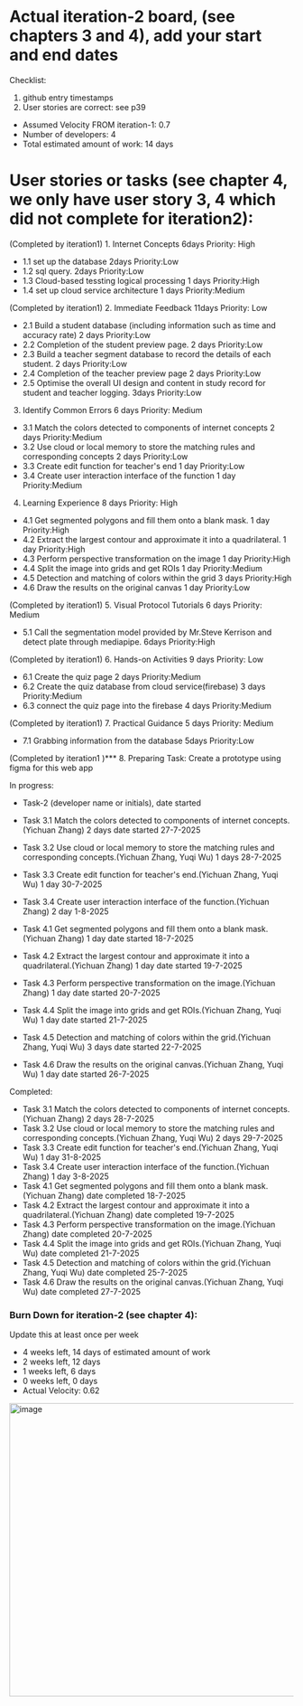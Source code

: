 # Actual iteration-2 board, (see chapters 3 and 4), add your start and end dates 

Checklist: 
1. github entry timestamps
2. User stories are correct: see p39

* Assumed Velocity FROM iteration-1: 0.7 
* Number of developers: 4
* Total estimated amount of work: 14 days

# User stories or tasks (see chapter 4, we only have user story 3, 4 which did not complete for iteration2):
(Completed by iteration1) 1. Internet Concepts  6days Priority: High  
  * 1.1 set up the database 2days Priority:Low   
  * 1.2 sql query. 2days Priority:Low  
  * 1.3 Cloud-based tessting logical processing 1 days Priority:High      
  * 1.4 set up cloud service architecture 1 days Priority:Medium

(Completed by iteration1) 2. Immediate Feedback  11days Priority: Low   
  * 2.1 Build a student database (including information such as time and accuracy rate) 2 days Priority:Low   
  * 2.2 Completion of the student preview page. 2 days Priority:Low  
  * 2.3 Build a teacher segment database to record the details of each student.  2 days Priority:Low  
  * 2.4 Completion of the teacher preview page 2 days Priority:Low  
  * 2.5 Optimise the overall UI design and content in study record for student and teacher logging. 3days Priority:Low
    
3. Identify Common Errors  6 days Priority: Medium  
  *  3.1 Match the colors detected to components of internet concepts 2 days Priority:Medium  
  * 3.2 Use cloud or local memory to store the matching rules and corresponding concepts 2 days Priority:Low  
  * 3.3 Create edit function for teacher's end 1 day Priority:Low  
  * 3.4 Create user interaction interface of the function 1 day Priority:Medium

4. Learning Experience 8 days Priority: High  
  * 4.1 Get segmented polygons and fill them onto a blank mask.  1 day Priority:High  
  * 4.2 Extract the largest contour and approximate it into a quadrilateral.  1 day Priority:High  
  * 4.3 Perform perspective transformation on the image  1 day Priority:High  
  * 4.4 Split the image into grids and get ROIs  1 day Priority:Medium  
  * 4.5 Detection and matching of colors within the grid  3 days Priority:High  
  * 4.6 Draw the results on the original canvas  1 day Priority:Low
    
(Completed by iteration1) 5. Visual Protocol Tutorials 6 days Priority: Medium  
  * 5.1 Call the segmentation model provided by Mr.Steve Kerrison and detect plate through mediapipe.  6days Priority:High
         
(Completed by iteration1) 6. Hands-on Activities 9 days Priority: Low        
  * 6.1 Create the quiz page 2 days Priority:Medium  
  * 6.2 Create the quiz database from cloud service(firebase) 3 days Priority:Medium  
  * 6.3 connect the quiz page into the firebase 4 days Priority:Medium
    
(Completed by iteration1) 7. Practical Guidance 5 days Priority: Medium    
  * 7.1 Grabbing information from the database 5days Priority:Low
    
(Completed by iteration1 )*** 8. Preparing Task: Create a prototype using figma for this web app  

In progress:
* Task-2 (developer name or initials), date started

* Task 3.1 Match the colors detected to components of internet concepts.(Yichuan Zhang) 2 days date started 27-7-2025  
* Task 3.2 Use cloud or local memory to store the matching rules and corresponding concepts.(Yichuan Zhang, Yuqi Wu) 1 days 28-7-2025  
* Task 3.3 Create edit function for teacher's end.(Yichuan Zhang, Yuqi Wu) 1 day 30-7-2025  
* Task 3.4 Create user interaction interface of the function.(Yichuan Zhang) 2 day 1-8-2025  
* Task 4.1 Get segmented polygons and fill them onto a blank mask.(Yichuan Zhang) 1 day date started 18-7-2025  
* Task 4.2 Extract the largest contour and approximate it into a quadrilateral.(Yichuan Zhang) 1 day date started 19-7-2025  
* Task 4.3 Perform perspective transformation on the image.(Yichuan Zhang) 1 day date started 20-7-2025  
* Task 4.4 Split the image into grids and get ROIs.(Yichuan Zhang, Yuqi Wu) 1 day date started 21-7-2025  
* Task 4.5 Detection and matching of colors within the grid.(Yichuan Zhang, Yuqi Wu) 3 days date started 22-7-2025  
* Task 4.6 Draw the results on the original canvas.(Yichuan Zhang, Yuqi Wu) 1 day date started 26-7-2025  
  
Completed:
* Task 3.1 Match the colors detected to components of internet concepts.(Yichuan Zhang) 2 days 28-7-2025  
* Task 3.2 Use cloud or local memory to store the matching rules and corresponding concepts.(Yichuan Zhang, Yuqi Wu) 2 days 29-7-2025  
* Task 3.3 Create edit function for teacher's end.(Yichuan Zhang, Yuqi Wu) 1 day 31-8-2025  
* Task 3.4 Create user interaction interface of the function.(Yichuan Zhang) 1 day 3-8-2025  
* Task 4.1 Get segmented polygons and fill them onto a blank mask.(Yichuan Zhang) date completed 18-7-2025  
* Task 4.2 Extract the largest contour and approximate it into a quadrilateral.(Yichuan Zhang) date completed 19-7-2025  
* Task 4.3 Perform perspective transformation on the image.(Yichuan Zhang) date completed 20-7-2025  
* Task 4.4 Split the image into grids and get ROIs.(Yichuan Zhang, Yuqi Wu) date completed 21-7-2025  
* Task 4.5 Detection and matching of colors within the grid.(Yichuan Zhang, Yuqi Wu) date completed 25-7-2025  
* Task 4.6 Draw the results on the original canvas.(Yichuan Zhang, Yuqi Wu) date completed 27-7-2025  


### Burn Down for iteration-2 (see chapter 4):
Update this at least once per week
* 4 weeks left, 14 days of estimated amount of work 
* 2 weeks left, 12 days
* 1 weeks left, 6 days
* 0 weeks left, 0 days
* Actual Velocity: 0.62
<img width="778" height="519" alt="image" src="https://github.com/user-attachments/assets/1495e49c-4b66-4a26-990d-730e31fe6735" />
 
